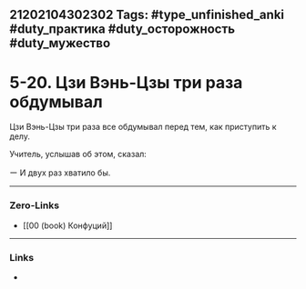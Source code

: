 21202104302302
Tags: #type_unfinished_anki #duty_практика #duty_осторожность #duty_мужество
---
# 5-20. Цзи Вэнь-Цзы три раза обдумывал

Цзи Вэнь-Цзы три раза все обдумывал перед тем, как приступить к делу.

Учитель, услышав об этом, сказал:

 ー И двух раз хватило бы.

---
### Zero-Links
- [[00 (book) Конфуций]]
---
### Links
-